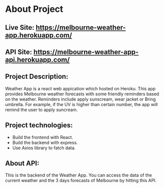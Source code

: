 # About Project
## Live Site: https://melbourne-weather-app.herokuapp.com/
## API Site: https://melbourne-weather-app-api.herokuapp.com/
## Project Description:
Weather App is a react web appication which hosted on Heroku. This app provides Melbourne weather forecasts with some friendly reminders based on the weather. Reminders include apply sunscream, wear jacket or Bring umbrella. For example, if the UV is higher than certain number, the app will remind the user to apply suncream.

## Project technologies:
- Build the frontend with React.
- Build the backend with express.
- Use Axios library to fatch data.

## About API: 
This is the backend of the Weather App. You can access the data of the current weather and the 3 days forecasts of Melbourne by hitting this API.
